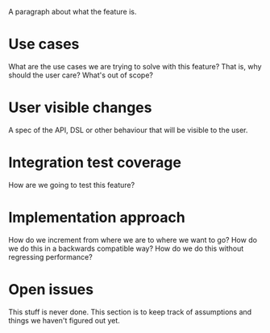 
A paragraph about what the feature is.

# Use cases

What are the use cases we are trying to solve with this feature? That is, why should the user care? What's out of scope?

# User visible changes

A spec of the API, DSL or other behaviour that will be visible to the user.

# Integration test coverage

How are we going to test this feature?

# Implementation approach

How do we increment from where we are to where we want to go? How do we do this in a backwards compatible way? How do we do this without regressing performance?

# Open issues

This stuff is never done. This section is to keep track of assumptions and things we haven't figured out yet.
